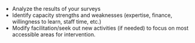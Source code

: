 
  * Analyze the results of your surveys
  * Identify capacity strengths and weaknesses (expertise, finance, willingness to learn, staff time, etc.)
  * Modify facilitation/seek out new activities (if needed) to focus on most accessible areas for intervention.
